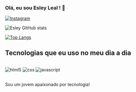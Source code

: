 
### Olá, eu sou Esley Leal ! 🤚 <br/>


[![Instagram](https://img.shields.io/badge/Instagram-E4405F?style=for-the-badge&logo=instagram&logoColor=white)](https://www.instagram.com/lealsantanaa/)

![Esley GitHub stats](https://github-readme-stats.vercel.app/api?username=EsleyLeal&show_icons=true&theme=onedark)

[![Top Langs](https://github-readme-stats.vercel.app/api/top-langs/?username=anuraghazra)](https://github.com/anuraghazra/github-readme-stats)



## Tecnologias que eu uso no meu dia a dia

<div style="display: inline_block"><br/>
<img alig="center" alt="html5" src="https://img.shields.io/badge/HTML5-E34F26?style=for-the-badge&logo=html5&logoColor=white"/>
<img alig="center" alt="css" src="https://img.shields.io/badge/CSS3-1572B6?style=for-the-badge&logo=css3&logoColor=white"/>
<img alig="center" alt="javascript" src="https://img.shields.io/badge/JavaScript-323330?style=for-the-badge&logo=javascript&logoColor=F7DF1E"/>
</div><br/>

Sou um jovem apaixonado por tecnologia!




